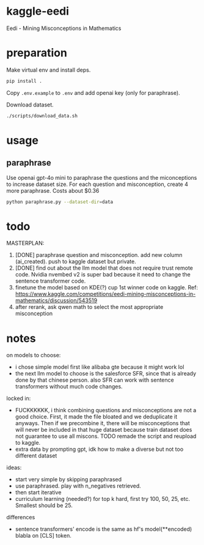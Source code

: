 # kaggle-eedi
Eedi - Mining Misconceptions in Mathematics

# preparation
Make virtual env and install deps.
```bash
pip install .
```
Copy `.env.example` to `.env` and add openai key (only for paraphrase).

Download dataset.
```bash
./scripts/download_data.sh
```

# usage
## paraphrase
Use openai gpt-4o mini to paraphrase the questions and the miconceptions to increase dataset size. For each question and misconception, create 4 more paraphrase. Costs about $0.36
```bash
python paraphrase.py --dataset-dir=data
```

# todo
MASTERPLAN:
1. [DONE] paraphrase question and misconception. add new column (ai_created). push to kaggle dataset but private.
2. [DONE] find out about the llm model that does not require trust remote code. Nvidia nvembed v2 is super bad because it need to change the sentence transformer code.
3. finetune the model based on KDE(?) cup 1st winner code on kaggle. Ref: https://www.kaggle.com/competitions/eedi-mining-misconceptions-in-mathematics/discussion/543519
4. after rerank, ask qwen math to select the most appropriate misconception


# notes
on models to choose:
* i chose simple model first like alibaba gte because it might work lol
* the next llm model to choose is the salesforce SFR, since that is already done by that chinese person. also SFR can work with sentence transformers without much code changes.

locked in:
* FUCKKKKKK, i think combining questions and misconceptions are not a good choice. First, it made the file bloated and we deduplicate it anyways. Then if we precombine it, there will be misconceptions that will never be included in that huge dataset because train dataset does not guarantee to use all miscons. TODO remade the script and reupload to kaggle.
* extra data by prompting gpt, idk how to make a diverse but not too different dataset

ideas:
* start very simple by skipping paraphrased
* use paraphrased. play with n_negatives retrieved.
* then start iterative
* curriculum learning (needed?) for top k hard, first try 100, 50, 25, etc. Smallest should be 25.

differences
* sentence transformers' encode is the same as hf's model(**encoded) blabla on [CLS] token.
